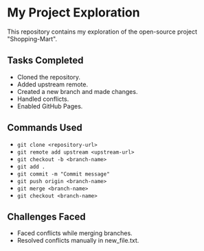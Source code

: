 # My Project Exploration

This repository contains my exploration of the open-source project "Shopping-Mart".

## Tasks Completed

- Cloned the repository.
- Added upstream remote.
- Created a new branch and made changes.
- Handled conflicts.
- Enabled GitHub Pages.

## Commands Used

- `git clone <repository-url>`
- `git remote add upstream <upstream-url>`
- `git checkout -b <branch-name>`
- `git add .`
- `git commit -m "Commit message"`
- `git push origin <branch-name>`
- `git merge <branch-name>`
- `git checkout <branch-name>`

## Challenges Faced

- Faced conflicts while merging branches.
- Resolved conflicts manually in new_file.txt.

